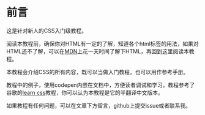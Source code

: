 # 前言

这是针对新人的CSS入门级教程。

阅读本教程前，确保你对HTML有一定的了解，知道各个html标签的用法，如果对HTML还不了解，可以在[MDN](https://developer.mozilla.org/zh-CN/docs/Web/HTML)上花一天时间了解下HTML，再回到这里阅读本教程。

本教程会介绍CSS的所有内容，既可以当做入门教程，也可以用作参考手册。

教程中的例子，使用codepen内嵌在文档中，方便读者调试和学习。教程参考了谷歌的[learn css](https://web.dev/learn/css/box-model/)教程，你可以认为本教程是它的半翻译中文版本。

如果教程有任何问题，可以在文章下方留言，github上提交issue或者联系我。
